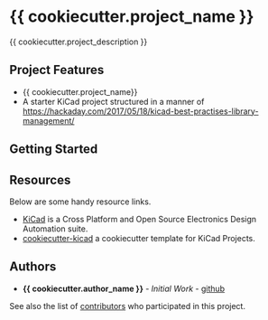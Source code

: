 # {{ cookiecutter.project_name }}

{{ cookiecutter.project_description }}

## Project Features

* {{ cookiecutter.project_name}}
* A starter KiCad project structured in a manner of <https://hackaday.com/2017/05/18/kicad-best-practises-library-management/>


## Getting Started

## Resources

Below are some handy resource links.

* [KiCad](https://www.kicad.org/) is a Cross Platform and Open Source Electronics Design Automation suite.
* [cookiecutter-kicad](https://github.com/madeinoz67/cookiecutter-kicad) a cookiecutter template for KiCad Projects.

## Authors

* **{{ cookiecutter.author_name }}** - *Initial Work* - [github](https://github.com/{{cookiecutter.github_user}})

See also the list of [contributors](https://github.com/{{cookiecutter.github_user}}/{{cookiecutter.project_github_repo_name}}/AUTHORS.rst) who participated in this project.
